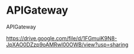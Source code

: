 # APIGateway
APIGateway

https://drive.google.com/file/d/1FGmuiK9N8-JpXAO0DZzp9oAMRwl00OWB/view?usp=sharing
